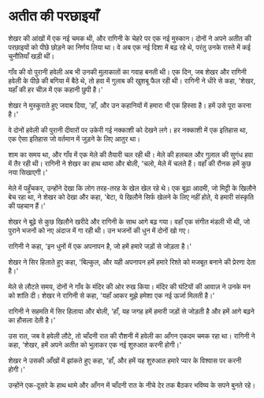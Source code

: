 # अतीत की परछाइयाँ

शेखर की आंखों में एक नई चमक थी, और रागिनी के चेहरे पर एक नई मुस्कान। दोनों ने अपने अतीत की परछाइयों को पीछे छोड़ने का निर्णय लिया था। वे अब एक नई दिशा में बढ़ रहे थे, परंतु उनके रास्ते में कई चुनौतियाँ खड़ी थीं।

गाँव की वो पुरानी हवेली अब भी उनकी मुलाकातों का गवाह बनती थी। एक दिन, जब शेखर और रागिनी हवेली के पीछे की बगिया में बैठे थे, तो हवा में गुलाब की खुशबू फैल रही थी। रागिनी ने धीरे से कहा, 'शेखर, यहाँ की हर चीज़ में एक कहानी छुपी है।'

शेखर ने मुस्कुराते हुए जवाब दिया, 'हाँ, और उन कहानियों में हमारा भी एक हिस्सा है। हमें उसे पूरा करना है।'

वे दोनों हवेली की पुरानी दीवारों पर उकेरी गई नक्काशी को देखने लगे। हर नक्काशी में एक इतिहास था, एक ऐसा इतिहास जो वर्तमान में जुड़ने के लिए आतुर था।

शाम का समय था, और गाँव में एक मेले की तैयारी चल रही थी। मेले की हलचल और गुलाल की सुगंध हवा में तैर रही थी। रागिनी ने शेखर का हाथ थामा और बोली, 'चलो, मेले में चलते हैं। वहाँ की रौनक हमें कुछ नया सिखाएगी।'

मेले में पहुँचकर, उन्होंने देखा कि लोग तरह-तरह के खेल खेल रहे थे। एक बूढ़ा आदमी, जो मिट्टी के खिलौने बेच रहा था, ने शेखर को देखा और कहा, 'बेटा, ये खिलौने सिर्फ खेलने के लिए नहीं होते, ये हमारी संस्कृति की पहचान हैं।'

शेखर ने बूढ़े से कुछ खिलौने खरीदे और रागिनी के साथ आगे बढ़ गया। वहाँ एक संगीत मंडली भी थी, जो पुराने भजनों को नए अंदाज में गा रही थी। उन भजनों की धुन में दोनों खो गए।

रागिनी ने कहा, 'इन धुनों में एक अपनापन है, जो हमें हमारे जड़ों से जोड़ता है।'

शेखर ने सिर हिलाते हुए कहा, 'बिल्कुल, और यही अपनापन हमें हमारे रिश्ते को मजबूत बनाने की प्रेरणा देता है।'

मेले से लौटते समय, दोनों ने गाँव के मंदिर की ओर रुख किया। मंदिर की घंटियों की आवाज़ ने उनके मन को शांति दी। शेखर ने रागिनी से कहा, 'यहाँ आकर मुझे हमेशा एक नई ऊर्जा मिलती है।'

रागिनी ने सहमति में सिर हिलाया और बोली, 'हाँ, यह जगह हमें हमारी जड़ों से जोड़ती है और हमें आगे बढ़ने का हौसला देती है।'

उस रात, जब वे हवेली लौटे, तो चाँदनी रात की रौशनी में हवेली का आँगन एकदम चमक रहा था। रागिनी ने कहा, 'शेखर, हमें अपने अतीत को भुलाकर एक नई शुरुआत करनी होगी।'

शेखर ने उसकी आँखों में झांकते हुए कहा, 'हाँ, और हमें यह शुरुआत हमारे प्यार के विश्वास पर करनी होगी।'

उन्होंने एक-दूसरे के हाथ थामे और आँगन में चाँदनी रात के नीचे देर तक बैठकर भविष्य के सपने बुनते रहे।